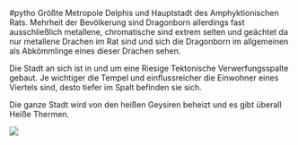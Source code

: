 #pytho
Größte Metropole Delphis und Hauptstadt des Amphyktionischen Rats. Mehrheit der Bevölkerung sind Dragonborn allerdings fast ausschließlich metallene, chromatische sind extrem selten und geächtet da nur metallene Drachen im Rat sind und sich die Dragonborn im allgemeinen als Abkömmlinge eines dieser Drachen sehen.

Die Stadt an sich ist in und um eine Riesige Tektonische Verwerfungsspalte gebaut. Je wichtiger die Tempel und einflussreicher die Einwohner eines Viertels sind, desto tiefer im Spalt befinden sie sich.

Die ganze Stadt wird von den heißen Geysiren beheizt und es gibt überall Heiße Thermen.

![](file:///tmp/lu257597uopc.tmp/lu257597uopg_tmp_38d5df5718a80ee2.jpg)  
  
  

  